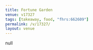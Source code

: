 ```yaml
---
title: Fortune Garden
venue: v17327
tags: [takeaway, food, "fhrs:662609"]
permalink: /v/17327/
layout: venue
---
```

null